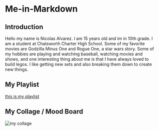 # Me-in-Markdown
## Introduction
Hello my name is Nicolas Alvarez. I am 15 years old and im in 10th grade. I am a student at Chatsworth Charter High School. Some of my favorite movies are Godzilla Minus One and Rogue One, a star wars story. Some of my hobbies are playing and watching baseball, watching movies and shows, and one interesting thing about me is that I have always loved to build legos. I like getting new sets and also breaking them down to create new things. 
## My Playlist
[this is my playlist]()
## My Collage / Mood Board

![my collage]()
